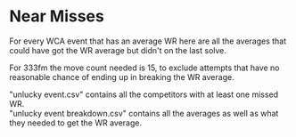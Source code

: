 # Near Misses

For every WCA event that has an average WR here are all the averages that could have got the WR average but didn't on the last solve.

For 333fm the move count needed is 15, to exclude attempts that have no reasonable chance of ending up in breaking the WR average. 

"unlucky event.csv" contains all the competitors with at least one missed WR. \
"unlucky event breakdown.csv" contains all the averages as well as what they needed to get the WR average. 
